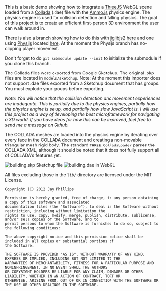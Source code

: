This is a basic demo showing how to integrate a [ThreeJS](https://github.com/mrdoob/three.js/) WebGL scene loaded from a [Collada](http://en.wikipedia.org/wiki/COLLADA) (.dae) file with the [Ammo.js](https://github.com/kripken/ammo.js) physics engine. The physics engine is used for collision detection and falling physics. The goal of this project is to create an efficient first-person 3D environment the user can walk around in.

There is also a branch showing how to do this with [jiglibjs2](https://github.com/bartdeboer/JigLibJS2) [here](https://github.com/jicksta/threejs-collada-physics/tree/jiglibjs2) and one using [Physijs](https://github.com/chandlerprall/Physijs) located [here](https://github.com/jicksta/threejs-collada-physics/tree/physijs). At the moment the Physijs branch has no-clipping player movement.

Don't forget to do `git submodule update --init` to initialize the submodule if you clone this branch.

The Collada files were exported from Google Sketchup. The original .skp files are located in `models/sketchup`. Note: At
the moment this importer does not support .dae files exported from a Sketchup document that has groups. You must explode
your groups before exporting.

*Note: You will notice that the collision detection and movement experiences are inadequate. This is partially due to the physics engines, partially how the physics engine is setup, and partially how slow JavaScript is. I will use this project as a way of developing the best microframework for navigating a 3D world. If you have ideas for how this can be improved, feel free to send me a message on Github.*

The COLLADA meshes are loaded into the physics engine by iterating over every face in the COLLADA document and creating a non-movable triangular mesh rigid body. The standard `THREE.ColladaLoader` parses the COLLADA XML, although it should be noted that it does not fully support all of COLLADA's features yet.

![building.skp Sketchup file](https://img.skitch.com/20120330-84191a9e41kdqkjufymwupb8xs.png)
![building.dae in WebGL](https://img.skitch.com/20120330-dr71et6cedhpb11e9akbrdhify.png)

All files excluding those in the `lib/` directory are licensed under the MIT License.

    Copyright (C) 2012 Jay Phillips

    Permission is hereby granted, free of charge, to any person obtaining a copy of this software and associated
    documentation files (the "Software"), to deal in the Software without restriction, including without limitation the
    rights to use, copy, modify, merge, publish, distribute, sublicense, and/or sell copies of the Software, and to
    permit persons to whom the Software is furnished to do so, subject to the following conditions:

    The above copyright notice and this permission notice shall be included in all copies or substantial portions of
    the Software.

    THE SOFTWARE IS PROVIDED "AS IS", WITHOUT WARRANTY OF ANY KIND, EXPRESS OR IMPLIED, INCLUDING BUT NOT LIMITED TO THE
    WARRANTIES OF MERCHANTABILITY, FITNESS FOR A PARTICULAR PURPOSE AND NONINFRINGEMENT. IN NO EVENT SHALL THE AUTHORS
    OR COPYRIGHT HOLDERS BE LIABLE FOR ANY CLAIM, DAMAGES OR OTHER LIABILITY, WHETHER IN AN ACTION OF CONTRACT, TORT OR
    OTHERWISE, ARISING FROM, OUT OF OR IN CONNECTION WITH THE SOFTWARE OR THE USE OR OTHER DEALINGS IN THE SOFTWARE.
